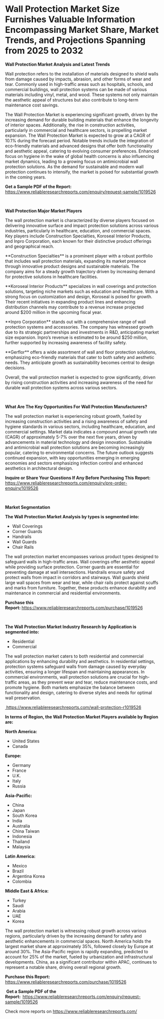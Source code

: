 <p><h1>Wall Protection Market Size Furnishes Valuable Information Encompassing Market Share, Market Trends, and Projections Spanning from 2025 to 2032</h1></p><p><strong>Wall Protection Market Analysis and Latest Trends</strong></p>
<p><p>Wall protection refers to the installation of materials designed to shield walls from damage caused by impacts, abrasion, and other forms of wear and tear. Commonly used in high-traffic areas such as hospitals, schools, and commercial buildings, wall protection systems can be made of various materials including vinyl, metal, and wood. These systems not only maintain the aesthetic appeal of structures but also contribute to long-term maintenance cost savings.</p><p>The Wall Protection Market is experiencing significant growth, driven by the increasing demand for durable building materials that enhance the longevity of interior spaces. Additionally, the rise in construction activities, particularly in commercial and healthcare sectors, is propelling market expansion. The Wall Protection Market is expected to grow at a CAGR of 10.1% during the forecast period. Notable trends include the integration of eco-friendly materials and advanced designs that offer both functionality and aesthetic appeal, catering to evolving consumer preferences. Enhanced focus on hygiene in the wake of global health concerns is also influencing market dynamics, leading to a growing focus on antimicrobial wall protection solutions. As the demand for sustainable and modern wall protection continues to intensify, the market is poised for substantial growth in the coming years.</p></p>
<p><strong>Get a Sample PDF of the Report:&nbsp;</strong> <a href="https://www.reliableresearchreports.com/enquiry/request-sample/1019526?utm_campaign=2216&utm_medium=2&utm_source=Github&utm_content=ia&utm_term=04042025&utm_id=wall-protection">https://www.reliableresearchreports.com/enquiry/request-sample/1019526</a></p>
<p>&nbsp;</p>
<p><strong>Wall Protection Major Market Players</strong></p>
<p><p>The wall protection market is characterized by diverse players focused on delivering innovative surface and impact protection solutions across various industries, particularly in healthcare, education, and commercial spaces. Key players include Construction Specialties, Koroseal Interior Products, and Inpro Corporation, each known for their distinctive product offerings and geographical reach.</p><p>**Construction Specialties** is a prominent player with a robust portfolio that includes wall protection materials, expanding its market presence through innovative product designs and sustainable materials. The company aims for a steady growth trajectory driven by increasing demand for protective solutions in healthcare facilities.</p><p>**Koroseal Interior Products** specializes in wall coverings and protection solutions, targeting niche markets such as education and healthcare. With a strong focus on customization and design, Koroseal is poised for growth. Their recent initiatives in expanding product lines and enhancing distribution channels may contribute to a revenue increase projected around $200 million in the upcoming fiscal year.</p><p>**Inpro Corporation** stands out with a comprehensive range of wall protection systems and accessories. The company has witnessed growth due to its strategic partnerships and investments in R&D, anticipating market size expansion. Inpro’s revenue is estimated to be around $250 million, further supported by increasing awareness of facility safety.</p><p>**Gerflor** offers a wide assortment of wall and floor protection solutions, emphasizing eco-friendly materials that cater to both safety and aesthetic needs. They anticipate growth as sustainability becomes central to design decisions.</p><p>Overall, the wall protection market is expected to grow significantly, driven by rising construction activities and increasing awareness of the need for durable wall protection systems across various sectors.</p></p>
<p>&nbsp;</p>
<p><strong>What Are The Key Opportunities For Wall Protection Manufacturers?</strong></p>
<p><p>The wall protection market is experiencing robust growth, fueled by increasing construction activities and a rising awareness of safety and hygiene standards in various sectors, including healthcare, education, and commercial settings. Market data indicates a compound annual growth rate (CAGR) of approximately 5-7% over the next five years, driven by advancements in material technology and design innovation. Sustainable and antimicrobial wall protection solutions are becoming increasingly popular, catering to environmental concerns. The future outlook suggests continued expansion, with key opportunities emerging in emerging economies and sectors emphasizing infection control and enhanced aesthetics in architectural design.</p></p>
<p><strong>Inquire or Share Your Questions If Any Before Purchasing This Report:</strong> <a href="https://www.reliableresearchreports.com/enquiry/pre-order-enquiry/1019526?utm_campaign=2216&utm_medium=2&utm_source=Github&utm_content=ia&utm_term=04042025&utm_id=wall-protection">https://www.reliableresearchreports.com/enquiry/pre-order-enquiry/1019526</a></p>
<p>&nbsp;</p>
<p><strong>Market Segmentation</strong></p>
<p><strong>The Wall Protection Market Analysis by types is segmented into:</strong></p>
<p><ul><li>Wall Coverings</li><li>Corner Guards</li><li>Handrails</li><li>Wall Guards</li><li>Chair Rails</li></ul></p>
<p><p>The wall protection market encompasses various product types designed to safeguard walls in high-traffic areas. Wall coverings offer aesthetic appeal while providing surface protection. Corner guards are essential for preventing damage at wall intersections. Handrails ensure safety and protect walls from impact in corridors and stairways. Wall guards shield large wall spaces from wear and tear, while chair rails protect against scuffs and marks from furniture. Together, these products enhance durability and maintenance in commercial and residential environments.</p></p>
<p><strong>Purchase this Report:&nbsp;</strong><a href="https://www.reliableresearchreports.com/purchase/1019526?utm_campaign=2216&utm_medium=2&utm_source=Github&utm_content=ia&utm_term=04042025&utm_id=wall-protection">https://www.reliableresearchreports.com/purchase/1019526</a></p>
<p>&nbsp;</p>
<p><strong>The Wall Protection Market Industry Research by Application is segmented into:</strong></p>
<p><ul><li>Residential</li><li>Commercial</li></ul></p>
<p><p>The wall protection market caters to both residential and commercial applications by enhancing durability and aesthetics. In residential settings, protection systems safeguard walls from damage caused by everyday activities, ensuring a longer lifespan and maintaining appearances. In commercial environments, wall protection solutions are crucial for high-traffic areas, as they prevent wear and tear, reduce maintenance costs, and promote hygiene. Both markets emphasize the balance between functionality and design, catering to diverse styles and needs for optimal wall preservation.</p></p>
<p><a href="https://www.reliableresearchreports.com/wall-protection-r1019526?utm_campaign=2216&utm_medium=2&utm_source=Github&utm_content=ia&utm_term=04042025&utm_id=wall-protection">&nbsp;https://www.reliableresearchreports.com/wall-protection-r1019526</a></p>
<p><strong>In terms of Region, the Wall Protection Market Players available by Region are:</strong></p>
<p>
    <p> <strong> North America: </strong>
        <ul>
            <li>United States</li>
            <li>Canada</li>
        </ul>
        </p> 
    <p> <strong> Europe: </strong>
        <ul>
            <li>Germany</li>
            <li>France</li>
            <li>U.K.</li>
            <li>Italy</li>
            <li>Russia</li>
        </ul>
        </p> 
    <p> <strong> Asia-Pacific: </strong>
        <ul>
            <li>China</li>
            <li>Japan</li>
            <li>South Korea</li>
            <li>India</li>
            <li>Australia</li>
            <li>China Taiwan</li>
            <li>Indonesia</li>
            <li>Thailand</li>
            <li>Malaysia</li>
        </ul>
        </p> 
    <p> <strong> Latin America: </strong>
        <ul>
            <li>Mexico</li>
            <li>Brazil</li>
            <li>Argentina Korea</li>
            <li>Colombia</li>
        </ul>
        </p> 
    <p> <strong> Middle East & Africa: </strong>
        <ul>
            <li>Turkey</li>
            <li>Saudi</li>
            <li>Arabia</li>
            <li>UAE</li>
            <li>Korea</li>
        </ul>
    </p>
    </p>
<p><p>The wall protection market is witnessing robust growth across various regions, particularly driven by the increasing demand for safety and aesthetic enhancements in commercial spaces. North America holds the largest market share at approximately 35%, followed closely by Europe at around 30%. The Asia-Pacific region is rapidly expanding, predicted to account for 25% of the market, fueled by urbanization and infrastructural developments. China, as a significant contributor within APAC, continues to represent a notable share, driving overall regional growth.</p></p>
<p><strong>Purchase this Report: </strong><a href="https://www.reliableresearchreports.com/purchase/1019526?utm_campaign=2216&utm_medium=2&utm_source=Github&utm_content=ia&utm_term=04042025&utm_id=wall-protection">https://www.reliableresearchreports.com/purchase/1019526</a></p>
<p>&nbsp;<strong>Get a Sample PDF of the Report:&nbsp;&nbsp;</strong><a href="https://www.reliableresearchreports.com/enquiry/request-sample/1019526?utm_campaign=2216&utm_medium=2&utm_source=Github&utm_content=ia&utm_term=04042025&utm_id=wall-protection">https://www.reliableresearchreports.com/enquiry/request-sample/1019526</a></p>
<p><strong></strong></p>
<p>Check more reports on <a href="https://www.reliableresearchreports.com/?utm_campaign=2216&utm_medium=2&utm_source=Github&utm_content=ia&utm_term=04042025&utm_id=wall-protection">https://www.reliableresearchreports.com/</a></p>